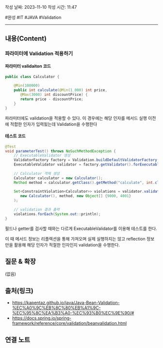 작성 날짜: 2023-11-10
작성 시간: 11:47

#완성  #IT #JAVA #Validation 

----
## 내용(Content)

### 파라미터에 Validation 적용하기

#### 파라미터 validaiton 코드

```java
public class Calculator {  
  
    @Min(100000)  
    public int calculate(@Min(1_000) int price,  
       @Max(3000) int discountPrice) {  
       return price - discountPrice;  
    }  
}
```

파라미터에도 validation을 적용할 수 있다. 이 경우에는 해당 인자를 메서드 실행 이전에 적합한 인자가 입력됬는데 Validation을 수행한다


#### 테스트 코드

```java
@Test  
void parameterTest() throws NoSuchMethodException {  
    // ExecutableValidator 생성  
    ValidatorFactory factory = Validation.buildDefaultValidatorFactory();  
    ExecutableValidator validator = factory.getValidator().forExecutables();  
  
    // Calculator 객체 생성  
    Calculator calculator = new Calculator();  
    Method method = calculator.getClass().getMethod("calculate", int.class, int.class);  
  
    Set<ConstraintViolation<Calculator>> violations = validator.validateParameters(  
       new Calculator(), method, new Object[] {9000, 4001}  
    );  
  
    // validation 결과 출력  
    violations.forEach(System.out::println);  
}
```

필드나 getter를 검사할 때와는 다르게 ExecutableValidator를 이용해 테스트를 한다.

이 때 메서드 정보는 리플렉션을 통해 가져오며 실제 실행하지는 않고 reflection 정보만을 활용해 해당 인자가 적절한 인자인지 validation을 수행한다.



## 질문 & 확장

(없음)

## 출처(링크)

- https://kapentaz.github.io/java/Java-Bean-Validation-%EC%A0%9C%EB%8C%80%EB%A1%9C-%EC%95%8C%EA%B3%A0-%EC%93%B0%EC%9E%90/#
- https://docs.spring.io/spring-framework/reference/core/validation/beanvalidation.html

## 연결 노트










